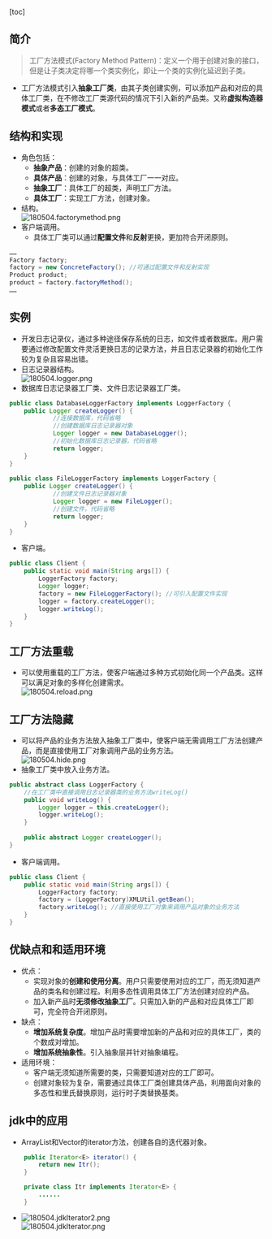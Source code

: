 [toc]
## 简介 ##
> 工厂方法模式(Factory Method Pattern)：定义一个用于创建对象的接口，但是让子类决定将哪一个类实例化，即让一个类的实例化延迟到子类。

- 工厂方法模式引入**抽象工厂类**，由其子类创建实例，可以添加产品和对应的具体工厂类，在不修改工厂类源代码的情况下引入新的产品类。又称**虚拟构造器模式**或者**多态工厂模式**。

## 结构和实现 ##
- 角色包括：
    - **抽象产品**：创建的对象的超类。
    - **具体产品**：创建的对象，与具体工厂一一对应。
    - **抽象工厂**：具体工厂的超类，声明工厂方法。
    - **具体工厂**：实现工厂方法，创建对象。
- 结构。<br>![180504.factorymethod.png](https://img-blog.csdn.net/20180504235544930)
- 客户端调用。
    - 具体工厂类可以通过**配置文件**和**反射**更换，更加符合开闭原则。
```java
……  
Factory factory;  
factory = new ConcreteFactory(); //可通过配置文件和反射实现  
Product product;  
product = factory.factoryMethod();  
……  
```

## 实例 ##
- 开发日志记录仪，通过多种途径保存系统的日志，如文件或者数据库。用户需要通过修改配置文件灵活更换日志的记录方法，并且日志记录器的初始化工作较为复杂且容易出错。
- 日志记录器结构。<br>![180504.logger.png](https://img-blog.csdn.net/2018050423564414)
- 数据库日志记录器工厂类、文件日志记录器工厂类。
```java
public class DatabaseLoggerFactory implements LoggerFactory {  
    public Logger createLogger() {  
            //连接数据库，代码省略  
            //创建数据库日志记录器对象  
            Logger logger = new DatabaseLogger();   
            //初始化数据库日志记录器，代码省略  
            return logger;  
    }     
}  
  
public class FileLoggerFactory implements LoggerFactory {  
    public Logger createLogger() {  
            //创建文件日志记录器对象  
            Logger logger = new FileLogger();   
            //创建文件，代码省略  
            return logger;  
    }     
}
```

- 客户端。
```java
public class Client {  
    public static void main(String args[]) {  
        LoggerFactory factory;  
        Logger logger;  
        factory = new FileLoggerFactory(); //可引入配置文件实现  
        logger = factory.createLogger();  
        logger.writeLog();  
    }  
}  
```

## 工厂方法重载 ##
- 可以使用重载的工厂方法，使客户端通过多种方式初始化同一个产品类。这样可以满足对象的多样化创建需求。<br>![180504.reload.png](https://img-blog.csdn.net/20180504235720991)

## 工厂方法隐藏 ##
- 可以将产品的业务方法放入抽象工厂类中，使客户端无需调用工厂方法创建产品，而是直接使用工厂对象调用产品的业务方法。<br>![180504.hide.png](https://img-blog.csdn.net/2018050423580320)
- 抽象工厂类中放入业务方法。
```java
public abstract class LoggerFactory {  
    //在工厂类中直接调用日志记录器类的业务方法writeLog()  
    public void writeLog() {  
        Logger logger = this.createLogger();  
        logger.writeLog();  
    }  
      
    public abstract Logger createLogger();    
}  
```

- 客户端调用。
```java
public class Client {  
    public static void main(String args[]) {  
        LoggerFactory factory;  
        factory = (LoggerFactory)XMLUtil.getBean();  
        factory.writeLog(); //直接使用工厂对象来调用产品对象的业务方法  
    }  
}  
```

## 优缺点和和适用环境 ##
- 优点：
    - 实现对象的**创建和使用分离**。用户只需要使用对应的工厂，而无须知道产品的类名和创建过程。利用多态性调用具体工厂方法创建对应的产品。
    - 加入新产品时**无须修改抽象工厂**。只需加入新的产品和对应具体工厂即可，完全符合开闭原则。
- 缺点：
    - **增加系统复杂度**。增加产品时需要增加新的产品和对应的具体工厂，类的个数成对增加。
    - **增加系统抽象性**。引入抽象层并针对抽象编程。
- 适用环境：
    - 客户端无须知道所需要的类，只需要知道对应的工厂即可。
    - 创建对象较为复杂，需要通过具体工厂类创建具体产品，利用面向对象的多态性和里氏替换原则，运行时子类替换基类。

## jdk中的应用 ##
- ArrayList和Vector的iterator方法，创建各自的迭代器对象。
```java
    public Iterator<E> iterator() {
        return new Itr();
    }

    private class Itr implements Iterator<E> {
		......
	}
```
- ![180504.jdkIterator2.png](https://img-blog.csdn.net/20180504235436123)<br>![180504.jdkIterator.png](https://img-blog.csdn.net/2018050423532243)